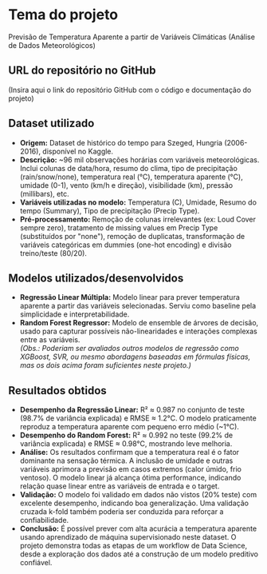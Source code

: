 # Tema do projeto 
Previsão de Temperatura Aparente a partir de Variáveis Climáticas (Análise de Dados Meteorológicos)

## URL do repositório no GitHub 
(Insira aqui o link do repositório GitHub com o código e documentação do projeto)

## Dataset utilizado 
- **Origem:** Dataset de histórico do tempo para Szeged, Hungria (2006-2016), disponível no Kaggle.  
- **Descrição:** ~96 mil observações horárias com variáveis meteorológicas. Inclui colunas de data/hora, resumo do clima, tipo de precipitação (rain/snow/none), temperatura real (°C), temperatura aparente (°C), umidade (0-1), vento (km/h e direção), visibilidade (km), pressão (millibars), etc.  
- **Variáveis utilizadas no modelo:** Temperatura (C), Umidade, Resumo do tempo (Summary), Tipo de precipitação (Precip Type).  
- **Pré-processamento:** Remoção de colunas irrelevantes (ex: Loud Cover sempre zero), tratamento de missing values em Precip Type (substituídos por "none"), remoção de duplicatas, transformação de variáveis categóricas em dummies (one-hot encoding) e divisão treino/teste (80/20).

## Modelos utilizados/desenvolvidos 
- **Regressão Linear Múltipla:** Modelo linear para prever temperatura aparente a partir das variáveis selecionadas. Serviu como baseline pela simplicidade e interpretabilidade.  
- **Random Forest Regressor:** Modelo de ensemble de árvores de decisão, usado para capturar possíveis não-linearidades e interações complexas entre as variáveis.  
*(Obs.: Poderiam ser avaliados outros modelos de regressão como XGBoost, SVR, ou mesmo abordagens baseadas em fórmulas físicas, mas os dois acima foram suficientes neste projeto.)*

## Resultados obtidos 
- **Desempenho da Regressão Linear:** R² ≈ 0.987 no conjunto de teste (98.7% de variância explicada) e RMSE ≈ 1.2°C. O modelo praticamente reproduz a temperatura aparente com pequeno erro médio (~1°C).  
- **Desempenho do Random Forest:** R² ≈ 0.992 no teste (99.2% de variância explicada) e RMSE ≈ 0.98°C, mostrando leve melhoria.  
- **Análise:** Os resultados confirmam que a temperatura real é o fator dominante na sensação térmica. A inclusão de umidade e outras variáveis aprimora a previsão em casos extremos (calor úmido, frio ventoso). O modelo linear já alcança ótima performance, indicando relação quase linear entre as variáveis de entrada e o target.  
- **Validação:** O modelo foi validado em dados não vistos (20% teste) com excelente desempenho, indicando boa generalização. Uma validação cruzada k-fold também poderia ser conduzida para reforçar a confiabilidade.  
- **Conclusão:** É possível prever com alta acurácia a temperatura aparente usando aprendizado de máquina supervisionado neste dataset. O projeto demonstra todas as etapas de um workflow de Data Science, desde a exploração dos dados até a construção de um modelo preditivo confiável.

